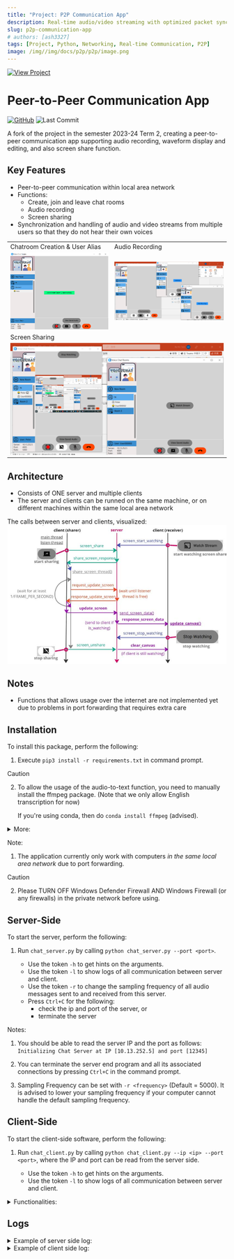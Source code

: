 ```yaml
---
title: "Project: P2P Communication App"
description: Real-time audio/video streaming with optimized packet synchronization
slug: p2p-communication-app
# authors: [ash3327]
tags: [Project, Python, Networking, Real-time Communication, P2P]
image: /img//img/docs/p2p/p2p/image.png
---
```


[![View Project](https://img.shields.io/badge/View_Project-P2P%20Communication%20App-4285F4?style=flat&logo=github&logoColor=white)](https://github.com/ash3327/Peer-to-Peer-Communication-App)

# Peer-to-Peer Communication App

[![GitHub](https://img.shields.io/badge/public%20repo-github-%2324292e.svg?style=for-the-badge&logo=github&logoColor=white)](https://github.com/ash3327/Peer-to-Peer-Communication-App)
![Last Commit](https://img.shields.io/badge/last%20commit-Apr%202024-%23FFA500.svg?style=for-the-badge&logo=git&logoColor=white)

A fork of the project in the semester 2023-24 Term 2, creating a peer-to-peer communication app supporting audio recording, waveform display and editing, and also screen share function. 

## Key Features
- Peer-to-peer communication within local area network
- Functions:
  - Create, join and leave chat rooms
  - Audio recording
  - Screen sharing
- Synchronization and handling of audio and video streams from multiple users so that they do not hear their own voices

<table>
  <tr>
    <td>Chatroom Creation &amp; User Alias</td>
    <td>Audio Recording</td>
  </tr>
  <tr>
    <td><img src="/img/docs/p2p/image-1.png" alt="Chatroom Creation &amp; User Alias"/></td>
    <td><img src="/img/docs/p2p/image-2.png" alt="Audio Recording"/></td>
  </tr>
  <tr>
    <td colspan="2">Screen Sharing</td>
  </tr>
  <tr>
    <td colspan="2"><img src="/img/docs/p2p/image-3.png" alt="Screen Sharing"/></td>
  </tr>
</table>

## Architecture
- Consists of ONE server and multiple clients
- The server and clients can be runned on the same machine, or on different machines within the same local area network

The calls between server and clients, visualized:
![](/img/docs/p2p/gui.jpeg)

## Notes

- Functions that allows usage over the internet are not implemented yet due to problems in port forwarding that requires extra care

## Installation

To install this package, perform the following:

1) Execute ```pip3 install -r requirements.txt``` in command prompt.

> [!CAUTION]
>
> 2) To allow the usage of the audio-to-text function, you need to manually install the ffmpeg package. (Note that we only allow English transcription for now)
>
>    If you're using conda, then do ```conda install ffmpeg``` (advised).
>
>       

<details>
<summary>More:</summary>

If your OS is linux, then do ```sudo apt install ffmpeg```.

If your OS is windows, you can download FFMPEG from the official download page: https://ffmpeg.org/download.html#build-windows. (Personally, we used the version ffmpeg-master-latest-win64-gpl.zip provided in https://github.com/BtbN/FFmpeg-Builds/releases)

If your OS is MacOS, you can also download it from the official download page: https://ffmpeg.org/download.html#build-mac.

Note that if you downloaded the executable from the website, you'll have to manually move it (```ffmpeg.exe``` in the unzipped ```bin``` subfolder) to your script's root directory (in the SAME layer as other .py files) (or add it to PATH).
</details>

Note:

1) The application currently only work with computers _in the same local area network_ due to port forwarding. 

> [!CAUTION]
>
> 2) Please TURN OFF Windows Defender Firewall AND Windows Firewall (or any firewalls) in the private network before using.

## Server-Side
To start the server, perform the following:

1) Run ```chat_server.py``` by calling ```python chat_server.py --port <port>```. 

    - Use the token ```-h``` to get hints on the arguments.
    - Use the token ```-l``` to show logs of all communication between server and client.
    - Use the token ```-r``` to change the sampling frequency of all audio messages sent to and received from this server.
    - Press ```Ctrl+C``` for the following:
        - check the ip and port of the server, or
        - terminate the server

Notes:

1) You should be able to read the server IP and the port as follows: 
`Initializing Chat Server at IP [10.13.252.5] and port [12345]`

2) You can terminate the server end program and all its associated connections by pressing ```Ctrl+C``` in the command prompt.

3) Sampling Frequency can be set with `-r <frequency>` (Default = 5000). It is advised to lower your sampling frequency if your computer cannot handle the default sampling frequency.

## Client-Side
To start the client-side software, perform the following: 

1) Run ```chat_client.py``` by calling ```python chat_client.py --ip <ip> --port <port>```, where the IP and port can be read from the server side.

    - Use the token ```-h``` to get hints on the arguments.
    - Use the token ```-l``` to show logs of all communication between server and client.

<details>
<summary>Functionalities:</summary>

1) Users can click on 'new room' button to enter the name of the room now.
![](/img/docs/p2p/readme_res/image-1.png)
2) users can click on the room names to join the room directly now.
![](/img/docs/p2p/readme_res/image.png)
3) Users can mute/unmute his/her voices, and also quit room now.
![](/img/docs/p2p/readme_res/image-2.png)

</details>

## Logs


<details>
<summary>Example of server side log:</summary>
```
Initializing Chat Server at IP [10.13.252.5] and port [12345]
Starting server...
Accepted request from: 10.13.252.5 port 1749
I/list                  : 10.13.252.5 1749      : {'action': 'list'}
O/list_rooms            : 10.13.252.5 1749      : {'rooms': []}
I/create                : 10.13.252.5 1749      : {'action': 'create', 'room': 'hello'}
O/created_room          : 10.13.252.5 1749      : {'status': 'ok', 'room': 'hello'}
I/list                  : 10.13.252.5 1749      : {'action': 'list'}
O/list_rooms            : 10.13.252.5 1749      : {'rooms': ['hello']}
I/create                : 10.13.252.5 1749      : {'action': 'create', 'room': 'world'}
O/created_room          : 10.13.252.5 1749      : {'status': 'ok', 'room': 'world'}
I/list                  : 10.13.252.5 1749      : {'action': 'list'}
O/list_rooms            : 10.13.252.5 1749      : {'rooms': ['hello', 'world']}
I/join                  : 10.13.252.5 1749      : {'action': 'join', 'room': 'world'}
O/join_room             : 10.13.252.5 1749      : {'status': 'room already joined', 'room': 'world'}
I/exit                  : 10.13.252.5 1749      : {'action': 'exit'}
Ended request from: 10.13.252.5 port 1749
Accepted request from: 10.13.252.5 port 1819
I/list                  : 10.13.252.5 1819      : {'action': 'list'}
O/list_rooms            : 10.13.252.5 1819      : {'rooms': ['hello', 'world']}
Accepted request from: 10.13.252.5 port 1829
I/list                  : 10.13.252.5 1829      : {'action': 'list'}
O/list_rooms            : 10.13.252.5 1829      : {'rooms': ['hello', 'world']}
I/exit                  : 10.13.252.5 1829      : {'action': 'exit'}
Ended request from: 10.13.252.5 port 1829
I/exit                  : 10.13.252.5 1819      : {'action': 'exit'}
Ended request from: 10.13.252.5 port 1819
```
</details>

<details>
<summary>Example of client side log:</summary>
```
O/list                  : {'action': 'list'}
I/list_rooms            : {'rooms': ['hello', 'world']}
O/create                : {'action': 'create', 'room': 'room 4'}
O/list                  : {'action': 'list'}
I/created_room          : {'status': 'ok', 'room': 'room 4'}
Room 'room 4' created successfully.
I/list_rooms            : {'rooms': ['hello', 'world', 'room 4']}
O/join                  : {'action': 'join', 'room': 'world'}
I/join_room             : {'status': 'ok', 'room': 'world'}
Joined room 'world' successfully.
O/join                  : {'action': 'join', 'room': 'world'}
I/join_room             : {'status': 'room already joined', 'room': 'world'}
Room already joined.
O/create                : {'action': 'create', 'room': 'room 4'}
O/list                  : {'action': 'list'}
I/created_room          : {'status': 'room already exists', 'room': 'room 4'}
Failed to create room.
I/list_rooms            : {'rooms': ['hello', 'world', 'room 4']}
```
</details>